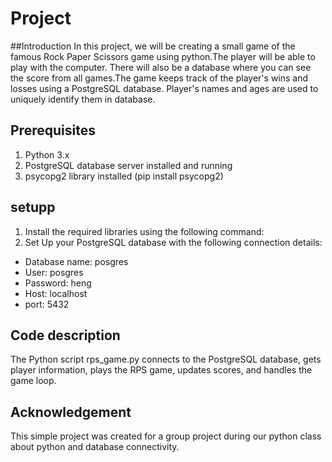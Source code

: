 # Project
##Introduction
In this project, we will be creating a small game of the famous Rock Paper Scissors game using python.The player will be able to play with the computer.
There will also be a database where you can see the score from all games.The game keeps track of the player's wins and losses using a PostgreSQL database. Player's names and ages are used to uniquely identify them in database.
## Prerequisites
1. Python 3.x
2. PostgreSQL database server installed and running
3. psycopg2 library installed (pip install psycopg2)
## setupp
1. Install the required libraries using the following command:
2. Set Up your PostgreSQL database with the following connection details:
- Database name: posgres
- User: posgres
- Password: heng
- Host: localhost
- port: 5432
## Code description
The Python script rps_game.py connects to the PostgreSQL database, gets player information, plays the RPS game, updates scores, and handles the game loop.
## Acknowledgement
This simple project was created for a group project during our python class about python and database connectivity.
